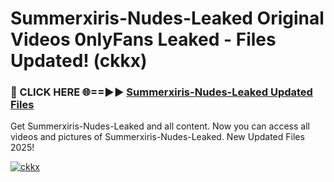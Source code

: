# Summerxiris-Nudes-Leaked Original Videos 0nlyFans Leaked - Files Updated! (ckkx)

<h3>🔴 CLICK HERE 🌐==►► <a href="https://tinyurl.com/yc6ubb5a" rel="nofollow">Summerxiris-Nudes-Leaked Updated Files</a></h3>

Get Summerxiris-Nudes-Leaked and all content. Now you can access all videos and pictures of Summerxiris-Nudes-Leaked. New Updated Files 2025!

[![ckkx](https://i.imgur.com/7eu0CRL.gif)](https://tinyurl.com/yc6ubb5a)
